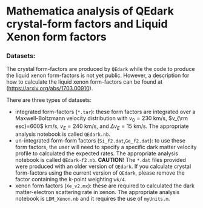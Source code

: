 # Mathematica analysis of QEdark crystal-form factors and Liquid Xenon form factors

### Datasets:
The crystal form-factors are produced by `QEdark` while the code to produce the liquid xenon form-factors is not yet public. However, a description for how to calculate the liquid xenon form-factors can be found at (https://arxiv.org/abs/1703.00910).

There are three types of datasets:
- integrated form-factors (`*.tar`): these form factors are integrated over a Maxwell-Boltzmann velocity distribution with $v_0=230$ km/s, $v_{\rm esc}=600$ km/s, $v_E=240$ km/s, and $\Delta v_E=15$ km/s. The appropriate analysis notebook is called `QEdark.nb`.
- un-integrated form-form factors (`Si_f2.dat`,`Ge_f2.dat`): to use these form factors, the user will need to specify a specific dark matter velocity profile to calculated the expected rates. The appropriate analysis notebook is called `QEdark-f2.nb`. __CAUTION__! The `*.dat` files provided were produced with an older version of `QEdark`. If you calculate crystal form-factors using the current version of `QEdark`, please remove the factor containing the k-point weighting:`wk/4`. 
- xenon form factors (`Xe_v2.mx`): these are required to calculated the dark matter-electron scattering rate in xenon. The appropriate analysis notebook is `LDM_Xenon.nb` and it requires the use of `myUnits.m`. 
